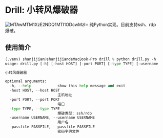 # Drill: 小转风爆破器
![MTAwMTM1XzE2NDQ1MTI1ODcwMzI=](https://github.com/shanjijian/drill/assets/42663412/bd94f7de-3e1c-44c3-85a3-0369b474e889)
纯Python实现。目前支持ssh、rdp爆破。
## 使用简介
```python
(.venv) shanjijian@shanjijiandeMacBook-Pro drill % python drill.py -h
usage: drill.py [-h] [-host HOST] [-port PORT] [-type TYPE] [-username USERNAME] [-passfile PASSFILE]

小转风爆破器

optional arguments:
  -h, --help            show this help message and exit
  -host HOST, --host HOST
                        主机地址
  -port PORT, --port PORT
                        端口
  -type TYPE, --type TYPE
                        爆破类型: ssh/rdp
  -username USERNAME, --username USERNAME
                        用户名
  -passfile PASSFILE, --passfile PASSFILE
                        密码字典文件

```
